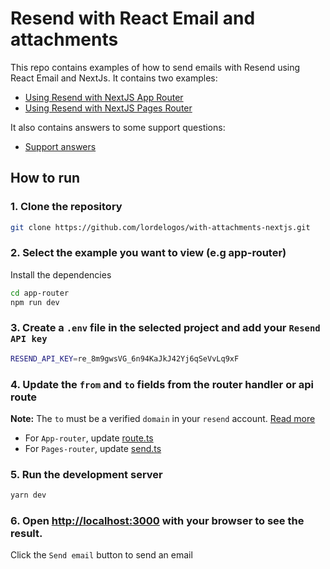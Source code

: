 # Resend with React Email and attachments

This repo contains examples of how to send emails with Resend using React Email and NextJs.
It contains two examples:

- [Using Resend with NextJS App Router](/app-router/)
- [Using Resend with NextJS Pages Router](/pages-router/)

It also contains answers to some support questions:

- [Support answers](/support-questions/support-answers.md)

## How to run

### 1. Clone the repository

```bash
git clone https://github.com/lordelogos/with-attachments-nextjs.git
```

### 2. Select the example you want to view (e.g app-router)

Install the dependencies

```bash
cd app-router
npm run dev
```

### 3. Create a `.env` file in the selected project and add your `Resend API key`

```bash
RESEND_API_KEY=re_8m9gwsVG_6n94KaJkJ42Yj6qSeVvLq9xF
```

### 4. Update the `from` and `to` fields from the router handler or api route

**Note:** The `to` must be a verified `domain` in your `resend` account. [Read more](https://resend.com/docs/dashboard/domains/introduction)

- For `App-router`, update [route.ts](/app-router/src/app/api/route.ts)
- For `Pages-router`, update [send.ts](/pages-router/src/pages/api/send.ts)

### 5. Run the development server

```bash
yarn dev
```

### 6. Open [http://localhost:3000](http://localhost:3000) with your browser to see the result.

Click the `Send email` button to send an email
